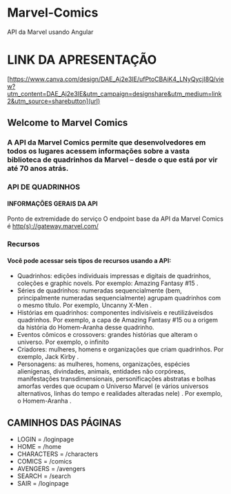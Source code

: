 # Marvel-Comics
API da Marvel usando Angular

# LINK DA APRESENTAÇÃO 
[https://www.canva.com/design/DAE_Aj2e3IE/ufPtoCBAiK4_LNyQycjI8Q/view?utm_content=DAE_Aj2e3IE&utm_campaign=designshare&utm_medium=link2&utm_source=sharebutton](url)

## Welcome to Marvel Comics
### A API da Marvel Comics permite que desenvolvedores em todos os lugares acessem informações sobre a vasta biblioteca de quadrinhos da Marvel – desde o que está por vir até 70 anos atrás.

### API DE QUADRINHOS
#### INFORMAÇÕES GERAIS DA API
Ponto de extremidade do serviço
O endpoint base da API da Marvel Comics é [http(s)://gateway.marvel.com/](url)

### Recursos
#### Você pode acessar seis tipos de recursos usando a API:
- Quadrinhos: edições individuais impressas e digitais de quadrinhos, coleções e graphic novels. Por exemplo: Amazing Fantasy #15 .
- Séries de quadrinhos: numeradas sequencialmente (bem, principalmente numeradas sequencialmente) agrupam quadrinhos com o mesmo título. Por exemplo, Uncanny X-Men .
- Histórias em quadrinhos: componentes indivisíveis e reutilizáveis ​​dos quadrinhos. Por exemplo, a capa de Amazing Fantasy #15 ou a origem da história do Homem-Aranha desse quadrinho.
- Eventos cômicos e crossovers: grandes histórias que alteram o universo. Por exemplo, o infinito
- Criadores: mulheres, homens e organizações que criam quadrinhos. Por exemplo, Jack Kirby .
- Personagens: as mulheres, homens, organizações, espécies alienígenas, divindades, animais, entidades não corpóreas, manifestações transdimensionais, personificações abstratas e bolhas amorfas verdes que ocupam o Universo Marvel (e vários universos alternativos, linhas do tempo e realidades alteradas nele) . Por exemplo, o Homem-Aranha .


## CAMINHOS DAS PÁGINAS 
- LOGIN = /loginpage
- HOME = /home
- CHARACTERS = /characters
- COMICS = /comics
- AVENGERS = /avengers
- SEARCH = /search
- SAIR = /loginpage

